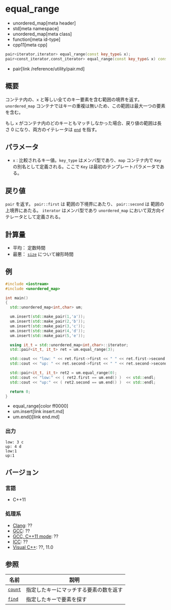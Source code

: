 # equal_range
* unordered_map[meta header]
* std[meta namespace]
* unordered_map[meta class]
* function[meta id-type]
* cpp11[meta cpp]

```cpp
pair<iterator,iterator> equal_range(const key_type& x);
pair<const_iterator,const_iterator> equal_range(const key_type& x) const;
```
* pair[link /reference/utility/pair.md]

## 概要
コンテナ内の、`x` と等しい全てのキー要素を含む範囲の境界を返す。`unordered_map` コンテナではキーの重複は無いため、この範囲は最大一つの要素を含む。 

もし `x` がコンテナ内のどのキーともマッチしなかった場合、戻り値の範囲は長さ 0 になり、両方のイテレータは [`end`](end.md) を指す。


## パラメータ
- `x` : 比較されるキー値。`key_type` はメンバ型であり、`map` コンテナ内で `Key` の別名として定義される。ここで `Key` は最初のテンプレートパラメータである。


## 戻り値
`pair` を返す。
`pair::first` は 範囲の下境界にあたり、
`pair::second` は 範囲の上境界にあたる。
`iterator` はメンバ型であり `unordered_map` において双方向イテレータとして定義される。


## 計算量
- 平均： 定数時間
- 最悪： [`size`](size.md) について線形時間


## 例
```cpp
#include <iostream>
#include <unordered_map>

int main()
{
  std::unordered_map<int,char> um;

  um.insert(std::make_pair(1,'a'));
  um.insert(std::make_pair(2,'b'));
  um.insert(std::make_pair(3,'c'));
  um.insert(std::make_pair(4,'d'));
  um.insert(std::make_pair(5,'e'));

  using it_t = std::unordered_map<int,char>::iterator;
  std::pair<it_t, it_t> ret = um.equal_range(3);

  std::cout << "low: " << ret.first->first << " " << ret.first->second << std::endl;
  std::cout << "up: " << ret.second->first << " " << ret.second->second << std::endl;

  std::pair<it_t, it_t> ret2 = um.equal_range(0);
  std::cout << "low:" << ( ret2.first == um.end() )  << std::endl;
  std::cout << "up:" << ( ret2.second == um.end() )  << std::endl;

  return 0;
}
```
* equal_range[color ff0000]
* um.insert[link insert.md]
* um.end()[link end.md]

### 出力
```
low: 3 c
up: 4 d
low:1
up:1
```


## バージョン
### 言語
- C++11

### 処理系
- [Clang](/implementation.md#clang): ??
- [GCC](/implementation.md#gcc): ??
- [GCC, C++11 mode](/implementation.md#gcc): ??
- [ICC](/implementation.md#icc): ??
- [Visual C++](/implementation.md#visual_cpp): ??, 11.0


## 参照


| 名前 | 説明 |
|-------------------------------------------------------------------------------------------------|--------------------------------------------------------------------------------------|
| [`count`](count.md) | 指定したキーにマッチする要素の数を返す |
| [`find`](find.md) | 指定したキーで要素を探す |


